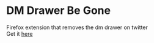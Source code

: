 # DM Drawer Be Gone
Firefox extension that removes the dm drawer on twitter <br>
Get it [here](addons.mozilla.org/en-US/firefox/addon/dm-drawer-be-gone)
